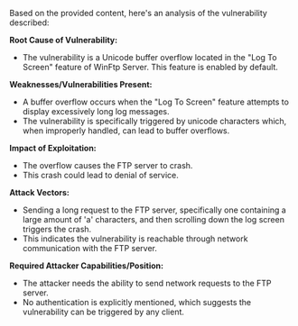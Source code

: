 Based on the provided content, here's an analysis of the vulnerability described:

**Root Cause of Vulnerability:**
- The vulnerability is a Unicode buffer overflow located in the "Log To Screen" feature of WinFtp Server. This feature is enabled by default.

**Weaknesses/Vulnerabilities Present:**
- A buffer overflow occurs when the "Log To Screen" feature attempts to display excessively long log messages.
- The vulnerability is specifically triggered by unicode characters which, when improperly handled, can lead to buffer overflows.

**Impact of Exploitation:**
- The overflow causes the FTP server to crash.
- This crash could lead to denial of service.

**Attack Vectors:**
- Sending a long request to the FTP server, specifically one containing a large amount of 'a' characters, and then scrolling down the log screen triggers the crash.
- This indicates the vulnerability is reachable through network communication with the FTP server.

**Required Attacker Capabilities/Position:**
- The attacker needs the ability to send network requests to the FTP server.
- No authentication is explicitly mentioned, which suggests the vulnerability can be triggered by any client.